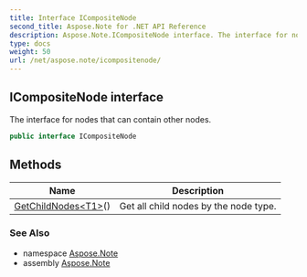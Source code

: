 ```yaml
---
title: Interface ICompositeNode
second_title: Aspose.Note for .NET API Reference
description: Aspose.Note.ICompositeNode interface. The interface for nodes that can contain other nodes
type: docs
weight: 50
url: /net/aspose.note/icompositenode/
---
```

## ICompositeNode interface

The interface for nodes that can contain other nodes.

```csharp
public interface ICompositeNode
```

## Methods

| Name | Description |
| --- | --- |
| [GetChildNodes&lt;T1&gt;](../../aspose.note/icompositenode/getchildnodes/#getchildnodes_1)() | Get all child nodes by the node type. |

### See Also

* namespace [Aspose.Note](../../aspose.note/)
* assembly [Aspose.Note](../../)


